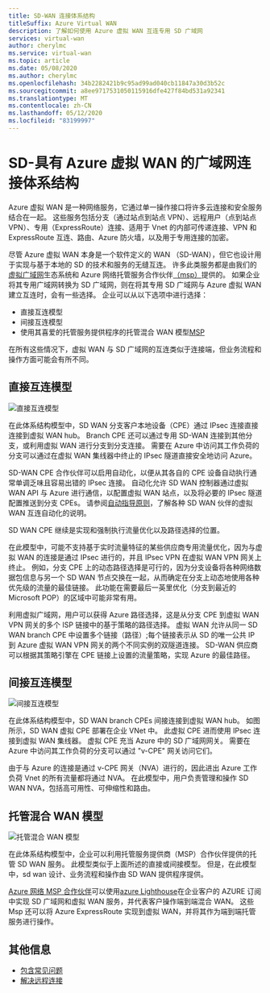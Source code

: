 ```yaml
---
title: SD-WAN 连接体系结构
titleSuffix: Azure Virtual WAN
description: 了解如何使用 Azure 虚拟 WAN 互连专用 SD 广域网
services: virtual-wan
author: cherylmc
ms.service: virtual-wan
ms.topic: article
ms.date: 05/08/2020
ms.author: cherylmc
ms.openlocfilehash: 34b2282421b9c95ad99ad040cb11847a30d3b52c
ms.sourcegitcommit: a8ee9717531050115916dfe427f84bd531a92341
ms.translationtype: MT
ms.contentlocale: zh-CN
ms.lasthandoff: 05/12/2020
ms.locfileid: "83199997"
---
```

# <a name="sd-wan-connectivity-architecture-with-azure-virtual-wan"></a>SD-具有 Azure 虚拟 WAN 的广域网连接体系结构

Azure 虚拟 WAN 是一种网络服务，它通过单一操作接口将许多云连接和安全服务结合在一起。 这些服务包括分支（通过站点到站点 VPN）、远程用户（点到站点 VPN）、专用（ExpressRoute）连接、适用于 Vnet 的内部可传递连接、VPN 和 ExpressRoute 互连、路由、Azure 防火墙，以及用于专用连接的加密。

尽管 Azure 虚拟 WAN 本身是一个软件定义的 WAN （SD-WAN），但它也设计用于实现与基于本地的 SD 的技术和服务的无缝互连。 许多此类服务都是由我们的[虚拟广域网](virtual-wan-locations-partners.md)生态系统和 Azure 网络托管服务合作伙伴[（msp）](../networking/networking-partners-msp.md)提供的。 如果企业将其专用广域网转换为 SD 广域网，则在将其专用 SD 广域网与 Azure 虚拟 WAN 建立互连时，会有一些选择。 企业可以从以下选项中进行选择：

* 直接互连模型
* 间接互连模型
* 使用其喜爱的托管服务提供程序的托管混合 WAN 模型[MSP](../networking/networking-partners-msp.md)

在所有这些情况下，虚拟 WAN 与 SD 广域网的互连类似于连接端，但业务流程和操作方面可能会有所不同。

## <a name="direct-interconnect-model"></a><a name="direct"></a>直接互连模型

![直接互连模型](./media/sd-wan-connectivity-architecture/direct.png)

在此体系结构模型中，SD WAN 分支客户本地设备（CPE）通过 IPsec 连接直接连接到虚拟 WAN hub。 Branch CPE 还可以通过专用 SD-WAN 连接到其他分支，或利用虚拟 WAN 进行分支到分支连接。 需要在 Azure 中访问其工作负荷的分支可以通过在虚拟 WAN 集线器中终止的 IPsec 隧道直接安全地访问 Azure。

SD-WAN CPE 合作伙伴可以启用自动化，以便从其各自的 CPE 设备自动执行通常单调乏味且容易出错的 IPsec 连接。 自动化允许 SD WAN 控制器通过虚拟 WAN API 与 Azure 进行通信，以配置虚拟 WAN 站点，以及将必要的 IPsec 隧道配置推送到分支 CPEs。 请参阅[自动指导原则](virtual-wan-configure-automation-providers.md)，了解各种 SD WAN 伙伴的虚拟 WAN 互连自动化的说明。

SD WAN CPE 继续是实现和强制执行流量优化以及路径选择的位置。 

在此模型中，可能不支持基于实时流量特征的某些供应商专用流量优化，因为与虚拟 WAN 的连接是通过 IPsec 进行的，并且 IPsec VPN 在虚拟 WAN VPN 网关上终止。 例如，分支 CPE 上的动态路径选择是可行的，因为分支设备将各种网络数据包信息与另一个 SD WAN 节点交换在一起，从而确定在分支上动态地使用各种优先级的流量的最佳链接。 此功能在需要最后一英里优化（分支到最近的 Microsoft POP）的区域中可能非常有用。

利用虚拟广域网，用户可以获得 Azure 路径选择，这是从分支 CPE 到虚拟 WAN VPN 网关的多个 ISP 链接中的基于策略的路径选择。 虚拟 WAN 允许从同一 SD WAN branch CPE 中设置多个链接（路径）;每个链接表示从 SD 的唯一公共 IP 到 Azure 虚拟 WAN VPN 网关的两个不同实例的双隧道连接。 SD-WAN 供应商可以根据其策略引擎在 CPE 链接上设置的流量策略，实现 Azure 的最佳路径。

## <a name="indirect-interconnect-model"></a><a name="indirect"></a>间接互连模型

![间接互连模型](./media/sd-wan-connectivity-architecture/indirect.png)

在此体系结构模型中，SD WAN branch CPEs 间接连接到虚拟 WAN hub。 如图所示，SD WAN 虚拟 CPE 部署在企业 VNet 中。 此虚拟 CPE 进而使用 IPsec 连接到虚拟 WAN 集线器。 虚拟 CPE 充当 Azure 中的 SD 广域网网关。 需要在 Azure 中访问其工作负荷的分支可以通过 "v-CPE" 网关访问它们。

由于与 Azure 的连接是通过 v-CPE 网关（NVA）进行的，因此进出 Azure 工作负荷 Vnet 的所有流量都将通过 NVA。 在此模型中，用户负责管理和操作 SD WAN NVA，包括高可用性、可伸缩性和路由。
  
## <a name="managed-hybrid-wan-model"></a><a name="hybrid"></a>托管混合 WAN 模型

![托管混合 WAN 模型](./media/sd-wan-connectivity-architecture/hybrid.png)

在此体系结构模型中，企业可以利用托管服务提供商（MSP）合作伙伴提供的托管 SD WAN 服务。 此模型类似于上面所述的直接或间接模型。 但是，在此模型中，sd wan 设计、业务流程和操作由 SD WAN 提供程序提供。

[Azure 网络 MSP 合作伙伴](../networking/networking-partners-msp.md)可以使用[azure Lighthouse](https://azure.microsoft.com/services/azure-lighthouse/)在企业客户的 AZURE 订阅中实现 SD 广域网和虚拟 WAN 服务，并代表客户操作端到端混合 WAN。 这些 Msp 还可以将 Azure ExpressRoute 实现到虚拟 WAN，并将其作为端到端托管服务进行操作。

## <a name="additional-information"></a>其他信息

* [包含常见问题](virtual-wan-faq.md)
* [解决远程连接](work-remotely-support.md)
